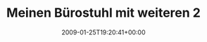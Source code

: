---
retweeted: false
source: <a href="http://twitter.com" rel="nofollow">Twitter Web Client</a>
entities:
  hashtags: []
  symbols: []
  user_mentions: []
  urls: []
display_text_range:
- '0'
- '107'
favorite_count: '0'
id_str: '1147239018'
truncated: false
retweet_count: '0'
id: '1147239018'
created_at: Sun Jan 25 19:20:41 +0000 2009
favorited: false
full_text: Meinen Bürostuhl mit weiteren 2m Gaffa-Tape gefixt. Jetzt dürfte die Gaffa
  / Stuhl Rate bei ca. 60% liegen.
lang: de
tags:
- pesos:twitter
date: '2009-01-25T19:20:41+00:00'
src: https://twitter.com/bascht/status/1147239018
original_url: https://twitter.com/bascht/status/1147239018
type: twitter_tweet
text: Meinen Bürostuhl mit weiteren 2m Gaffa-Tape gefixt. Jetzt dürfte die Gaffa /
  Stuhl Rate bei ca. 60% liegen.
title: Meinen Bürostuhl mit weiteren 2

---